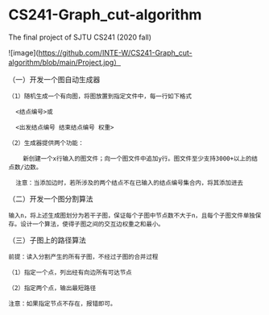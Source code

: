 # CS241-Graph_cut-algorithm
The final project of SJTU CS241 (2020 fall)

![image](https://github.com/INTE-W/CS241-Graph_cut-algorithm/blob/main/Project.jpg）

（一）开发一个图自动生成器

    （1）随机生成一个有向图，将图放置到指定文件中，每一行如下格式
  
      <结点编号>或
  
      <出发结点编号 结束结点编号 权重>
  
    （2）生成器提供两个功能：
    
        新创建一个x行输入的图文件；向一个图文件中追加y行。图文件至少支持3000+以上的结点数/边数。
        
      注意：当添加边时，若所涉及的两个结点不在已输入的结点编号集合内，将其添加进去
      
  
（二）开发一个图分割算法

    输入n，将上述生成图划分为若干子图，保证每个子图中节点数不大于n，且每个子图文件单独保存。设计一个算法，使得子图之间的交互边权重之和最小。


（三）子图上的路径算法

    前提：读入分割产生的所有子图，不经过子图的合并过程
    
    （1）指定一个点，列出经有向边所有可达节点
    
    （2）指定两个点，输出最短路径
    
    注意：如果指定节点不存在，报错即可。
